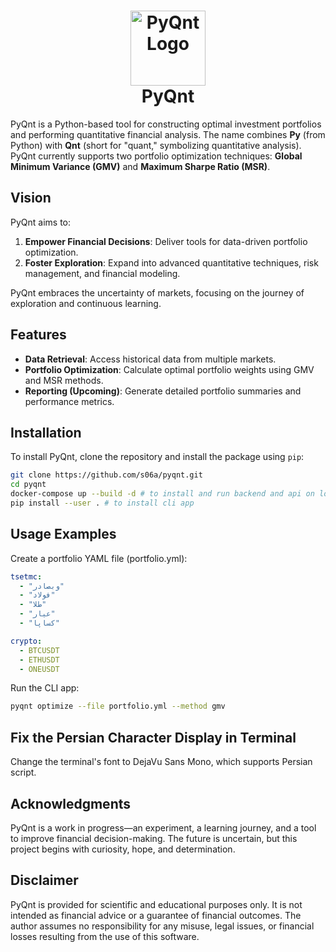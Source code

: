 <h1 align="center">
    <a href="https://github.com/s06a/pyqnt"><img alt="PyQnt Logo" src="https://github.com/user-attachments/assets/5191a09c-4c00-40ab-92af-b5defa7835af" width="120"></a><br>PyQnt
</h1>

PyQnt is a Python-based tool for constructing optimal investment portfolios and performing quantitative financial analysis. The name combines **Py** (from Python) with **Qnt** (short for "quant," symbolizing quantitative analysis). PyQnt currently supports two portfolio optimization techniques: **Global Minimum Variance (GMV)** and **Maximum Sharpe Ratio (MSR)**.

## **Vision**

PyQnt aims to:
1. **Empower Financial Decisions**: Deliver tools for data-driven portfolio optimization.  
2. **Foster Exploration**: Expand into advanced quantitative techniques, risk management, and financial modeling.  

PyQnt embraces the uncertainty of markets, focusing on the journey of exploration and continuous learning.

## **Features**

- **Data Retrieval**: Access historical data from multiple markets.  
- **Portfolio Optimization**: Calculate optimal portfolio weights using GMV and MSR methods.  
- **Reporting (Upcoming)**: Generate detailed portfolio summaries and performance metrics.  

## **Installation**

To install PyQnt, clone the repository and install the package using `pip`:
```bash
git clone https://github.com/s06a/pyqnt.git
cd pyqnt
docker-compose up --build -d # to install and run backend and api on localhost:8000
pip install --user . # to install cli app
```

## **Usage Examples**

Create a portfolio YAML file (portfolio.yml):
```yml
tsetmc:
  - "وبصادر"
  - "فولاد"
  - "طلا"
  - "عیار"
  - "کساپا"

crypto:
  - BTCUSDT
  - ETHUSDT
  - ONEUSDT
```

Run the CLI app:
```bash
pyqnt optimize --file portfolio.yml --method gmv
```

## **Fix the Persian Character Display in Terminal**

Change the terminal's font to DejaVu Sans Mono, which supports Persian script.

## **Acknowledgments**

PyQnt is a work in progress—an experiment, a learning journey, and a tool to improve financial decision-making. The future is uncertain, but this project begins with curiosity, hope, and determination.

## **Disclaimer**

PyQnt is provided for scientific and educational purposes only. It is not intended as financial advice or a guarantee of financial outcomes. The author assumes no responsibility for any misuse, legal issues, or financial losses resulting from the use of this software.
